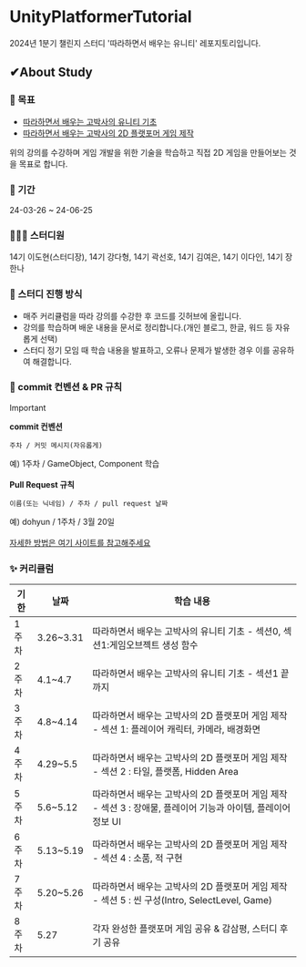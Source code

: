 # UnityPlatformerTutorial
2024년 1분기 챌린지 스터디 '따라하면서 배우는 유니티' 레포지토리입니다.

## ✔About Study
### 🔑 목표
- [따라하면서 배우는 고박사의 유니티 기초](https://www.inflearn.com/course/%EA%B3%A0%EB%B0%95%EC%82%AC-%EC%9C%A0%EB%8B%88%ED%8B%B0-%EA%B8%B0%EC%B4%88#curriculum)
- [따라하면서 배우는 고박사의 2D 플랫포머 게임 제작](https://www.inflearn.com/course/%EA%B3%A0%EB%B0%95%EC%82%AC-2d-%ED%94%8C%EB%9E%AB%ED%8F%AC%EB%A8%B8)

위의 강의를 수강하며 게임 개발을 위한 기술을 학습하고 직접 2D 게임을 만들어보는 것을 목표로 합니다.

### 📅 기간
24-03-26 ~ 24-06-25

### 👨‍👧‍👧 스터디원
14기 이도현(스터디장), 14기 강다형, 14기 곽선호, 14기 김여은, 14기 이다인, 14기 장한나

### 📌 스터디 진행 방식
- 매주 커리큘럼을 따라 강의를 수강한 후 코드를 깃허브에 올립니다.
- 강의를 학습하며 배운 내용을 문서로 정리합니다.(개인 블로그, 한글, 워드 등 자유롭게 선택)
- 스터디 정기 모임 때 학습 내용을 발표하고, 오류나 문제가 발생한 경우 이를 공유하여 해결합니다.


### 💜 commit 컨벤션 & PR 규칙
> [!Important]
> <b>commit 컨벤션</b><br>
> ```
> 주차 / 커밋 메시지(자유롭게)
>```
> 예) 1주차 / GameObject, Component 학습<br>
> <br>
> **Pull Request 규칙**<br>
> ```
> 이름(또는 닉네임) / 주차 / pull request 날짜
> ```
> 예) dohyun / 1주차 / 3월 20일<br><br>
> [자세한 방법은 여기 사이트를 참고해주세요](https://waytocse.tistory.com/59)


### ✨ 커리큘럼
|기한|날짜|학습 내용|
|---|---|---|
|1주차|3.26~3.31|따라하면서 배우는 고박사의 유니티 기초 - 섹션0, 섹션1:게임오브젝트 생성 함수 |
|2주차|4.1~4.7|따라하면서 배우는 고박사의 유니티 기초 - 섹션1 끝까지|
|3주차|4.8~4.14|따라하면서 배우는 고박사의 2D 플랫포머 게임 제작 - 섹션 1: 플레이어 캐릭터, 카메라, 배경화면|
|4주차|4.29~5.5|따라하면서 배우는 고박사의 2D 플랫포머 게임 제작 - 섹션 2 : 타일, 플랫폼, Hidden Area|
|5주차|5.6~5.12|따라하면서 배우는 고박사의 2D 플랫포머 게임 제작 - 섹션 3 : 장애물, 플레이어 기능과 아이템, 플레이어 정보 UI|
|6주차|5.13~5.19|따라하면서 배우는 고박사의 2D 플랫포머 게임 제작 - 섹션 4 : 소품, 적 구현|
|7주차|5.20~5.26|따라하면서 배우는 고박사의 2D 플랫포머 게임 제작 - 섹션 5 : 씬 구성(Intro, SelectLevel, Game)|
|8주차|5.27|각자 완성한 플랫포머 게임 공유 & 감삼평, 스터디 후기 공유|
